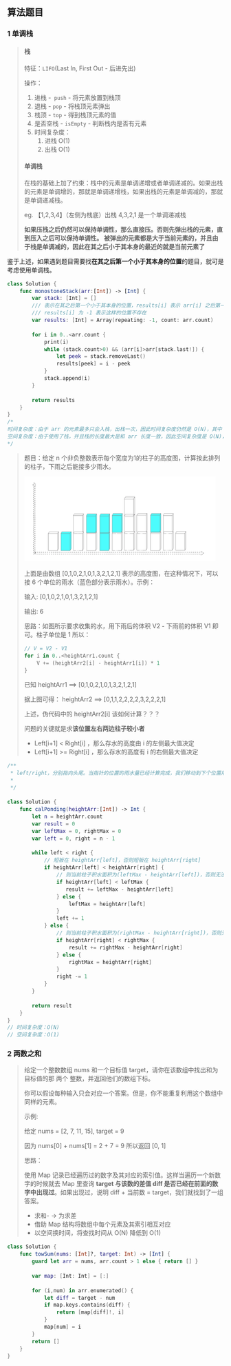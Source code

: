## 算法题目

### 1 单调栈

> #### 栈
>
> 特征：`LIFO`(Last In, First Out - 后进先出)
>
> 操作：
>
> 1. 进栈 -` push` - 将元素放置到栈顶
> 2. 退栈 - `pop` - 将栈顶元素弹出
> 3. 栈顶 - `top` - 得到栈顶元素的值
> 4. 是否空栈 - `isEmpty` - 判断栈内是否有元素
> 5. 时间复杂度：
>    1. 进栈 O(1)
>    2. 出栈 O(1)
>
> #### 单调栈
>
> 在栈的基础上加了约束：栈中的元素是单调递增或者单调递减的。如果出栈的元素是单调增的，那就是单调递增栈，如果出栈的元素是单调减的，那就是单调递减栈。
>
> eg. 【1,2,3,4】（左侧为栈底）出栈 4,3,2,1 是一个单调递减栈
>
> **如果压栈之后仍然可以保持单调性，那么直接压。否则先弹出栈的元素，直到压入之后可以保持单调性。 被弹出的元素都是大于当前元素的，并且由于栈是单调减的，因此在其之后小于其本身的最近的就是当前元素了**

鉴于上述，如果遇到题目需要找**在其之后第一个小于其本身的位置**的题目，就可是考虑使用单调栈。

```swift
class Solution {
    func monostoneStack(arr:[Int]) -> [Int] {
        var stack: [Int] = []
        /// 表示在其之后第一个小于其本身的位置，results[i] 表示 arr[i] 之后第一个小于 arr[i]的位置
        /// results[i] 为 -1 表示这样的位置不存在
        var results: [Int] = Array(repeating: -1, count: arr.count)
        
        for i in 0..<arr.count {
            print(i)
            while (stack.count>0) && (arr[i]>arr[stack.last!]) {
                let peek = stack.removeLast()
                results[peek] = i - peek
            }
            stack.append(i)
        }
        
        return results
    }
}
/*
时间复杂度：由于 arr 的元素最多只会入栈，出栈一次，因此时间复杂度仍然是 O(N)，其中 N 为数组长度。
空间复杂度：由于使用了栈，并且栈的长度最大是和 arr 长度一致，因此空间复杂度是 O(N)，其中 N 为数组长度。
*/
```

> 题目：给定 n 个非负整数表示每个宽度为1的柱子的高度图，计算按此排列的柱子，下雨之后能接多少雨水。
>
> <img src="../../assets/image-20220107152146504.png" alt="image-20220107152146504" style="zoom:80%;" />
>
> 上面是由数组 [0,1,0,2,1,0,1,3,2,1,2,1] 表示的高度图，在这种情况下，可以接 6 个单位的雨水（蓝色部分表示雨水）。示例：
>
> 输入: [0,1,0,2,1,0,1,3,2,1,2,1]
>
> 输出: 6
>
> 思路：如图所示要求收集的水，用下雨后的体积 V2 - 下雨前的体积 V1 即可。柱子单位是 1 所以：
>
> ```swift
> // V = V2 - V1
> for i in 0..<heightArr1.count {
>     V += (heightArr2[i] - heightArr1[i]) * 1
> }
> ```
>
> 已知 heightArr1 ==> [0,1,0,2,1,0,1,3,2,1,2,1]
>
> 据上图可得： heightArr2 ==> [0,1,1,2,2,2,2,3,2,2,2,1]
>
> 上述，伪代码中的 heightArr2[i] 该如何计算？？？
>
> 问题的关键就是求**该位置左右两边柱子较小者**
>
> - Left[i+1] < Right[i] ，那么存水的高度由 i 的左侧最大值决定
> - Left[i+1] >= Right[i] ，那么存水的高度有 i 的右侧最大值决定

```swift
/**
 * left/right，分别指向头尾。当指针的位置的雨水量已经计算完成，我们移动到下个位置用同样的方法计算
 * 
 */

class Solution {
    func calPonding(heightArr:[Int]) -> Int {
        let n = heightArr.count
        var result = 0
        var leftMax = 0, rightMax = 0
        var left = 0, right = n - 1
        
        while left < right {
            // 短板在 heightArr[left]，否则短板在 heightArr[right]
            if heightArr[left] < heightArr[right] {
                // 则当前柱子积水面积为(leftMax - heightArr[left])，否则无法积水
                if heightArr[left] < leftMax {
                   result += leftMax - heightArr[left] 
                } else {
                    leftMax = heightArr[left]
                }
                left += 1
            } else {
                // 则当前柱子积水面积为(rightMax - heightArr[right])，否则无法积水
                if heightArr[right] < rightMax {
                    result += rightMax - heightArr[right]
                } else {
                    rightMax = heightArr[right]
                }
                right -= 1
            }
        }
        
        return result
    }
}
// 时间复杂度：O(N)
// 空间复杂度：O(1)
```



### 2 两数之和

> 给定一个整数数组 nums 和一个目标值 target，请你在该数组中找出和为目标值的那 两个 整数，并返回他们的数组下标。
>
> 你可以假设每种输入只会对应一个答案。但是，你不能重复利用这个数组中同样的元素。
>
> 示例:
>
> 给定 nums = [2, 7, 11, 15], target = 9
>
> 因为 nums[0] + nums[1] = 2 + 7 = 9
> 所以返回 [0, 1]
>
> 思路：
>
> 使用 Map 记录已经遍历过的数字及其对应的索引值。这样当遍历一个新数字的时候就去 Map 里查询 **target 与该数的差值 diff 是否已经在前面的数字中出现过**。如果出现过，说明 diff + 当前数 = target，我们就找到了一组答案。
>
> - 求和- -> 为求差
> - 借助 Map 结构将数组中每个元素及其索引相互对应
> - 以空间换时间，将查找时间从 O(N) 降低到 O(1)

```swift
class Solution {    
    func towSum(nums: [Int]?, target: Int) -> [Int] {
        guard let arr = nums, arr.count > 1 else { return [] }
        
        var map: [Int: Int] = [:]
        
        for (i,num) in arr.enumerated() {
            let diff = target - num
            if map.keys.contains(diff) {
                return [map[diff]!, i]
            }
            map[num] = i
        }
        return []
    }
}  
```



